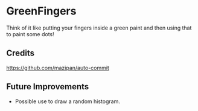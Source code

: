 # GreenFingers
Think of it like putting your fingers inside a green paint and then using that to paint some dots!

## Credits
https://github.com/mazipan/auto-commit

## Future Improvements
- Possible use to draw a random histogram.
